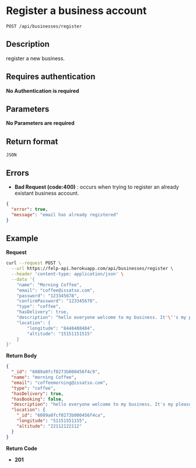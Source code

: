 # Register a business account

    POST /api/businesses/register

## Description

register a new business.

## Requires authentication

**No Authentication is required**

## Parameters

**No Parameters are required**

## Return format

```
JSON
```

## Errors

- **Bad Request (code:400)** : occurs when trying to register an already existant business account.

```json
{
  "error": true,
  "message": "email has already registered"
}
```

## Example

**Request**

```bash
curl --request POST \
  --url https://felp-api.herokuapp.com/api/businesses/register \
  --header 'content-type: application/json' \
  --data '{
	"name": "Morning Coffee",
	"email": "coffee@issatso.com",
	"password": "123345678",
	"confirmPassword": "123345678",
	"type": "coffee",
	"hasDelivery": true,
	"description": "hello everyone welcome to my business. It'\''s my pleasure to serve you !",
	"location": {
		"longitude": "8448488484",
		"altitude": "15151151515"
	}
}'
```

**Return Body**

```json
{
  "_id": "6089a0fcf0273b000456f4c9",
  "name": "morning Coffee",
  "email": "coffeemorning@issatso.com",
  "type": "coffee",
  "hasDelivery": true,
  "hasBooking": false,
  "description": "hello everyone welcome to my business. It's my pleasure to serve you !",
  "location": {
    "_id": "6089a0fcf0273b000456f4ca",
    "longitude": "51151551155",
    "altitude": "22112122112"
  }
}
```

**Return Code**

- **201**
